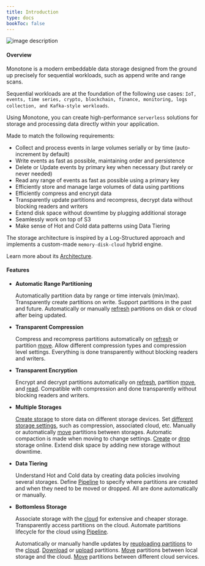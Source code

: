 ```yaml
---
title: Introduction
type: docs
bookToc: false
---
```


![image description](/logo.png)

#### Overview

Monotone is a modern embeddable data storage designed from the ground up precisely
for sequential workloads, such as append write and range scans.

Sequential workloads are at the foundation of the following use cases:
`IoT, events, time series, crypto, blockchain, finance, monitoring, logs collection,
and Kafka-style workloads`.

Using Monotone, you can create high-performance `serverless` solutions for storage and
processing data directly within your application.

Made to match the following requirements:

- Collect and process events in large volumes serially or by time (auto-increment by default)
- Write events as fast as possible, maintaining order and persistence
- Delete or Update events by primary key when necessary (but rarely or never needed)
- Read any range of events as fast as possible using a primary key
- Efficiently store and manage large volumes of data using partitions
- Efficiently compress and encrypt data
- Transparently update partitions and recompress, decrypt data without blocking readers and writers
- Extend disk space without downtime by plugging additional storage
- Seamlessly work on top of S3
- Make sense of Hot and Cold data patterns using Data Tiering

The storage architecture
is inspired by a Log-Structured approach and implements a custom-made `memory-disk-cloud`
hybrid engine.

Learn more about its [Architecture](/docs/architecture/).

#### Features

- **Automatic Range Partitioning**

    Automatically partition data by range or time intervals (min/max).
	Transparently create partitions on write.
	Support partitions in the past and future.
	Automatically or manually [refresh](/docs/data/refresh/) partitions on disk or cloud after being updated.

- **Transparent Compression**

    Compress and recompress partitions automatically on [refresh](/docs/data/refresh/) or partition [move](/docs/data/move/).
	Allow different compression types and compression level settings.
	Everything is done transparently without blocking readers and writers.

- **Transparent Encryption**
	
	Encrypt and decrypt partitions automatically on [refresh](/docs/data/refresh/), partition [move](/docs/data/move/), and [read](/docs/tutorial/read_events/).
	Compatible with compression and done transparently without blocking readers and writers.

- **Multiple Storages**

    [Create storage](/docs/storage/create_storage/) to store data on different storage devices.
	Set [different storage settings](/docs/storage/create_storage/), such as compression, associated cloud, etc.
	Manually or automatically [move](/docs/data/move/) partitions between storages.
	Automatic compaction is made when moving to change settings.
	[Create](/docs/storage/create_storage/) or [drop](/docs/storage/drop_storage/) storage online.
	Extend disk space by adding new storage without downtime.

- **Data Tiering**

    Understand Hot and Cold data by creating data policies involving several storages.
	Define [Pipeline](/docs/data_tiering/alter_pipeline/) to specify where partitions are created and when they need to be moved or dropped.
	All are done automatically or manually.

- **Bottomless Storage**

    Associate storage with the [cloud](/docs/cloud/create_cloud/) for extensive and cheaper storage.
	Transparently access partitions on the cloud.
	Automate partitions lifecycle for the cloud using [Pipeline](/docs/data_tiering/alter_pipeline/).

    Automatically or manually handle updates by [reuploading partitions](/docs/data/refresh/) to the [cloud](/docs/cloud/create_cloud/).
	[Download](/docs/data/download/) or [upload](/docs/data/upload/) partitions.
	[Move](/docs/data/move/) partitions between local storage and the cloud.
	[Move](/docs/data/move/) partitions between different cloud services.
